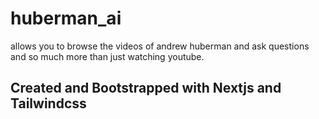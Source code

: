 # huberman_ai
allows you to browse the videos of andrew huberman and ask questions and so much more than just watching youtube.

## Created and Bootstrapped with Nextjs and Tailwindcss
